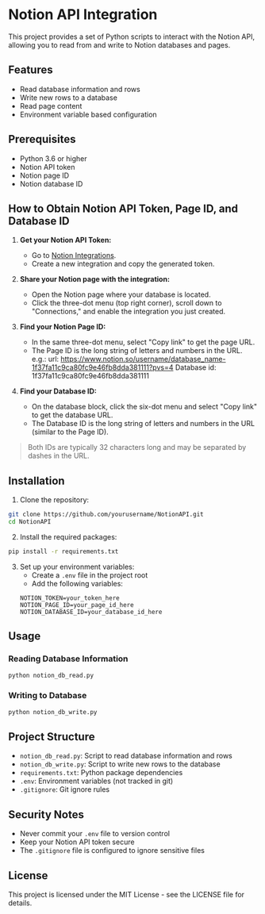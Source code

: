 # Notion API Integration

This project provides a set of Python scripts to interact with the Notion API, allowing you to read from and write to Notion databases and pages.

## Features

- Read database information and rows
- Write new rows to a database
- Read page content
- Environment variable based configuration

## Prerequisites

- Python 3.6 or higher
- Notion API token
- Notion page ID
- Notion database ID

## How to Obtain Notion API Token, Page ID, and Database ID

1. **Get your Notion API Token:**
   - Go to [Notion Integrations](https://www.notion.so/profile/integrations).
   - Create a new integration and copy the generated token.

2. **Share your Notion page with the integration:**
   - Open the Notion page where your database is located.
   - Click the three-dot menu (top right corner), scroll down to "Connections," and enable the integration you just created.

3. **Find your Notion Page ID:**
   - In the same three-dot menu, select "Copy link" to get the page URL.
   - The Page ID is the long string of letters and numbers in the URL.
   e.g.:
   url: https://www.notion.so/username/database_name-1f37fa11c9ca80fc9e46fb8dda381111?pvs=4
   Database id: 1f37fa11c9ca80fc9e46fb8dda381111

4. **Find your Database ID:**
   - On the database block, click the six-dot menu and select "Copy link" to get the database URL.
   - The Database ID is the long string of letters and numbers in the URL (similar to the Page ID).

> Both IDs are typically 32 characters long and may be separated by dashes in the URL.

## Installation

1. Clone the repository:
```bash
git clone https://github.com/yourusername/NotionAPI.git
cd NotionAPI
```

2. Install the required packages:
```bash
pip install -r requirements.txt
```

3. Set up your environment variables:
   - Create a `.env` file in the project root
   - Add the following variables:
   ```
   NOTION_TOKEN=your_token_here
   NOTION_PAGE_ID=your_page_id_here
   NOTION_DATABASE_ID=your_database_id_here
   ```

## Usage

### Reading Database Information
```bash
python notion_db_read.py
```

### Writing to Database
```bash
python notion_db_write.py
```

## Project Structure

- `notion_db_read.py`: Script to read database information and rows
- `notion_db_write.py`: Script to write new rows to the database
- `requirements.txt`: Python package dependencies
- `.env`: Environment variables (not tracked in git)
- `.gitignore`: Git ignore rules

## Security Notes

- Never commit your `.env` file to version control
- Keep your Notion API token secure
- The `.gitignore` file is configured to ignore sensitive files

## License

This project is licensed under the MIT License - see the LICENSE file for details. 
